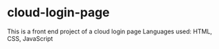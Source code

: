# cloud-login-page
This is a front end project of a cloud login page 
Languages used: HTML, CSS, JavaScript
